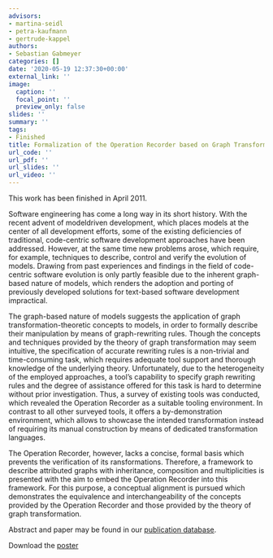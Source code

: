 ```yaml
---
advisors:
- martina-seidl
- petra-kaufmann
- gertrude-kappel
authors:
- Sebastian Gabmeyer
categories: []
date: '2020-05-19 12:37:30+00:00'
external_link: ''
image:
  caption: ''
  focal_point: ''
  preview_only: false
slides: ''
summary: ''
tags:
- Finished
title: Formalization of the Operation Recorder based on Graph Transformation Theory
url_code: ''
url_pdf: ''
url_slides: ''
url_video: ''
---
```


This work has been finished in April 2011.

Software engineering has come a long way in its short history. With the recent advent of modeldriven development, which places models at the center of all development efforts, some of the existing deficiencies of traditional, code-centric software development approaches have been addressed. However, at the same time new problems arose, which require, for example, techniques to describe, control and verify the evolution of models. Drawing from past experiences and findings in the field of code-centric software evolution is only partly feasible due to the inherent graph-based nature of models, which renders the adoption and porting of previously developed solutions for text-based software development impractical.

The graph-based nature of models suggests the application of graph transformation-theoretic concepts to models, in order to formally describe their manipulation by means of graph-rewriting rules. Though the concepts and techniques provided by the theory of graph transformation may seem intuitive, the specification of accurate rewriting rules is a non-trivial and time-consuming task, which requires adequate tool support and thorough knowledge of the underlying theory. Unfortunately, due to the heterogeneity of the employed approaches, a tool’s capability to specify graph rewriting rules and the degree of assistance offered for this task is hard to determine without prior investigation. Thus, a survey of existing tools was conducted, which revealed the Operation Recorder as a suitable tooling environment. In contrast to all other surveyed tools, it offers a by-demonstration environment, which allows to showcase the intended transformation instead of requiring its manual construction by means of dedicated transformation languages.

The Operation Recorder, however, lacks a concise, formal basis which prevents the verification of its ransformations. Therefore, a framework to describe attributed graphs with inheritance, composition and multiplicities is presented with the aim to embed the Operation Recorder into this framework. For this purpose, a conceptual alignment is pursued which demonstrates the equivalence and interchangeability of the concepts provided by the Operation Recorder and those provided by the theory of graph transformation.

Abstract and paper may be found in our <a class="external" href="http://publik.tuwien.ac.at/showentry.php?ID=196648&amp;lang=2">publication database</a>.

 Download the [poster](https://www.big.tuwien.ac.at/app/uploads/2016/10/Gabmeyer_poster.pdf)